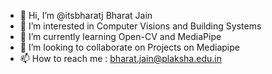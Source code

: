 - 👋 Hi, I’m @itsbharatj Bharat Jain
- 👀 I’m interested in Computer Visions and Building Systems
- 🌱 I’m currently learning Open-CV and MediaPipe
- 💞️ I’m looking to collaborate on Projects on Mediapipe
- 📫 How to reach me : bharat.jain@plaksha.edu.in 

<!---
itsbharatj/itsbharatj is a ✨ special ✨ repository because its `README.md` (this file) appears on your GitHub profile.
You can click the Preview link to take a look at your changes.
--->
